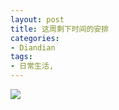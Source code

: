 ```yaml
---
layout: post
title: 这周剩下时间的安排
categories:
- Diandian
tags:
- 日常生活, 
---
```

<img src="http://m3.img.srcdd.com/farm5/d/2012/0627/10/53F3A7569BC8AEB105DB0948B6AB5D38_B500_900_428_734.PNG" />‍
<br />
<p></p>